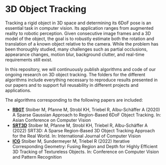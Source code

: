 # 3D Object Tracking

Tracking a rigid object in 3D space and determining its 6DoF pose is an essential task in computer vision. Its application ranges from augmented reality to robotic perception. Given consecutive image frames and a 3D model of the object, the goal is to robustly estimate both the rotation and translation of a known object relative to the camera. While the problem has been thoroughly studied, many challenges such as partial occlusions, appearance changes, motion blur, background clutter, and real-time requirements still exist.

In this repository, we will continuously publish algorithms and code of our ongoing research on 3D object tracking. The folders for the different algorithms include everything necessary to reproduce results presented in our papers and to support full reusability in different projects and applications.

The algorithms corresponding to the following papers are included:
* [__RBGT__](https://github.com/DLR-RM/3DObjectTracking/tree/master/RBGT)
Stoiber M, Pfanne M, Strobl KH, Triebel R, Albu-Schäffer A (2020) A Sparse Gaussian Approach to Region-Based 6DoF Object Tracking. In: Asian Conference on Computer Vision
* [__SRT3D__](https://github.com/DLR-RM/3DObjectTracking/tree/master/SRT3D)
Stoiber M, Pfanne M, Strobl KH, Triebel R, Albu-Schäffer A (2022) SRT3D: A Sparse Region-Based 3D Object Tracking Approach for the Real World. In: International Journal of Computer Vision
* [__ICG__](https://github.com/DLR-RM/3DObjectTracking/tree/master/ICG)
Stoiber M, Sundermeyer M, Triebel R (2022) Iterative Corresponding Geometry: Fusing Region and Depth for Highly Efficient 3D Tracking of Textureless Objects. In: Conference on Computer Vision and Pattern Recognition


